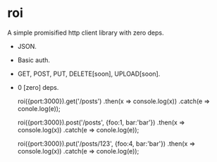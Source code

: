 # roi

A simple promisified http client library with zero deps.

* JSON.
* Basic auth.
* GET, POST, PUT, DELETE[soon], UPLOAD[soon].
* 0 [zero] deps.


    roi({port:3000}).get('/posts')
    .then(x => console.log(x))
    .catch(e => conole.log(e));

    roi({port:3000}).post('/posts', {foo:1, bar:'bar'})
    .then(x => console.log(x))
    .catch(e => conole.log(e));

    roi({port:3000}).put('/posts/123', {foo:4, bar:'bar'})
    .then(x => console.log(x))
    .catch(e => conole.log(e));